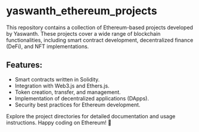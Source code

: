 # yaswanth_ethereum_projects

This repository contains a collection of Ethereum-based projects developed by Yaswanth. These projects cover a wide range of blockchain functionalities, including smart contract development, decentralized finance (DeFi), and NFT implementations.

## Features:
- Smart contracts written in Solidity.
- Integration with Web3.js and Ethers.js.
- Token creation, transfer, and management.
- Implementation of decentralized applications (DApps).
- Security best practices for Ethereum development.

Explore the project directories for detailed documentation and usage instructions. Happy coding on Ethereum! 🚀

